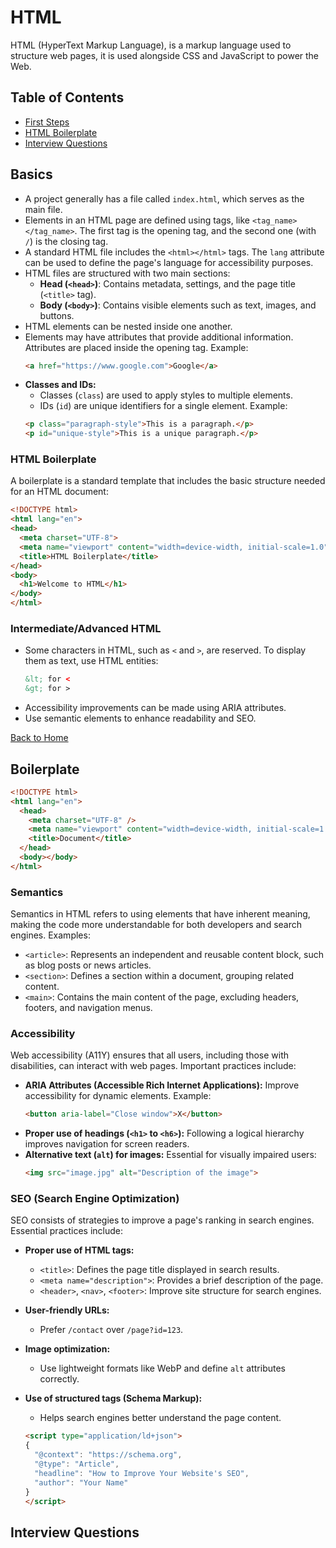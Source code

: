 # HTML

HTML (HyperText Markup Language), is a markup language used to structure web pages, it is used alongside CSS and JavaScript to power the Web.

## Table of Contents

- [First Steps](references/first_steps)
- [HTML Boilerplate](#boilerplate)
- [Interview Questions]()


## Basics
- A project generally has a file called `index.html`, which serves as the main file.
- Elements in an HTML page are defined using tags, like `<tag_name></tag_name>`. The first tag is the opening tag, and the second one (with `/`) is the closing tag.
- A standard HTML file includes the `<html></html>` tags. The `lang` attribute can be used to define the page's language for accessibility purposes.
- HTML files are structured with two main sections: 
  - **Head (`<head>`)**: Contains metadata, settings, and the page title (`<title>` tag).
  - **Body (`<body>`)**: Contains visible elements such as text, images, and buttons.
- HTML elements can be nested inside one another.
- Elements may have attributes that provide additional information. Attributes are placed inside the opening tag. Example:
  ```html
  <a href="https://www.google.com">Google</a>
  ```
- **Classes and IDs:**
  - Classes (`class`) are used to apply styles to multiple elements.
  - IDs (`id`) are unique identifiers for a single element.
  Example:
  ```html
  <p class="paragraph-style">This is a paragraph.</p>
  <p id="unique-style">This is a unique paragraph.</p>
  ```

### HTML Boilerplate
A boilerplate is a standard template that includes the basic structure needed for an HTML document:
```html
<!DOCTYPE html>
<html lang="en">
<head>
  <meta charset="UTF-8">
  <meta name="viewport" content="width=device-width, initial-scale=1.0">
  <title>HTML Boilerplate</title>
</head>
<body>
  <h1>Welcome to HTML</h1>
</body>
</html>
```

### Intermediate/Advanced HTML
- Some characters in HTML, such as `<` and `>`, are reserved. To display them as text, use HTML entities:
  ```html
  &lt; for <  
  &gt; for >  
  ```
- Accessibility improvements can be made using ARIA attributes.
- Use semantic elements to enhance readability and SEO.

[Back to Home](../index.html)




## Boilerplate

```html
<!DOCTYPE html>
<html lang="en">
  <head>
    <meta charset="UTF-8" />
    <meta name="viewport" content="width=device-width, initial-scale=1.0" />
    <title>Document</title>
  </head>
  <body></body>
</html>

```

### Semantics
Semantics in HTML refers to using elements that have inherent meaning, making the code more understandable for both developers and search engines. Examples:

- `<article>`: Represents an independent and reusable content block, such as blog posts or news articles.
- `<section>`: Defines a section within a document, grouping related content.
- `<main>`: Contains the main content of the page, excluding headers, footers, and navigation menus.

### Accessibility
Web accessibility (A11Y) ensures that all users, including those with disabilities, can interact with web pages. Important practices include:

- **ARIA Attributes (Accessible Rich Internet Applications):** Improve accessibility for dynamic elements. Example:
  ```html
  <button aria-label="Close window">X</button>
  ```
- **Proper use of headings (`<h1>` to `<h6>`):** Following a logical hierarchy improves navigation for screen readers.
- **Alternative text (`alt`) for images:** Essential for visually impaired users:
  ```html
  <img src="image.jpg" alt="Description of the image">
  ```

### SEO (Search Engine Optimization)
SEO consists of strategies to improve a page's ranking in search engines. Essential practices include:

- **Proper use of HTML tags:**
  - `<title>`: Defines the page title displayed in search results.
  - `<meta name="description">`: Provides a brief description of the page.
  - `<header>`, `<nav>`, `<footer>`: Improve site structure for search engines.

- **User-friendly URLs:**
  - Prefer `/contact` over `/page?id=123`.

- **Image optimization:**
  - Use lightweight formats like WebP and define `alt` attributes correctly.

- **Use of structured tags (Schema Markup):**
  - Helps search engines better understand the page content.
  ```html
  <script type="application/ld+json">
  {
    "@context": "https://schema.org",
    "@type": "Article",
    "headline": "How to Improve Your Website's SEO",
    "author": "Your Name"
  }
  </script>
  ```

## Interview Questions


